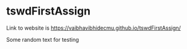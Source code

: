 # tswdFirstAssign

Link to website is https://vaibhavibhidecmu.github.io/tswdFirstAssign/

Some random text for testing
